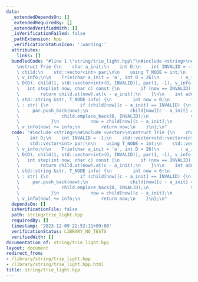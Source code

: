 ```yaml
---
data:
  _extendedDependsOn: []
  _extendedRequiredBy: []
  _extendedVerifiedWith: []
  _isVerificationFailed: false
  _pathExtension: hpp
  _verificationStatusIcon: ':warning:'
  attributes:
    links: []
  bundledCode: "#line 1 \"string/trie_light.hpp\"\n#include <string>\n#include <vector>\n\
    \nstruct Trie {\n    char a_init;\n    int D;\n    int INVALID = -1;\n    std::vector<std::vector<int>>\
    \ child;\n    std::vector<int> par;\n\n    using T_NODE = int;\n    std::vector<T_NODE>\
    \ v_info;\n\n    Trie(char a_init = 'a', int D = 26)\n        : a_init(a_init),\
    \ D(D), child(1, std::vector<int>(D, INVALID)), par(1, -1), v_info(1) {}\n\n \
    \   int step(int now, char c) const {\n        if (now == INVALID) return INVALID;\n\
    \        return child.at(now).at(c - a_init);\n    }\n\n    int add_word(const\
    \ std::string &str, T_NODE info) {\n        int now = 0;\n        for (auto &c\
    \ : str) {\n            if (child[now][c - a_init] == INVALID) {\n           \
    \     par.push_back(now);\n                child[now][c - a_init] = child.size();\n\
    \                child.emplace_back(D, INVALID);\n                v_info.resize(child.size());\n\
    \            }\n            now = child[now][c - a_init];\n        }\n       \
    \ v_info[now] += info;\n        return now;\n    }\n};\n"
  code: "#include <string>\n#include <vector>\n\nstruct Trie {\n    char a_init;\n\
    \    int D;\n    int INVALID = -1;\n    std::vector<std::vector<int>> child;\n\
    \    std::vector<int> par;\n\n    using T_NODE = int;\n    std::vector<T_NODE>\
    \ v_info;\n\n    Trie(char a_init = 'a', int D = 26)\n        : a_init(a_init),\
    \ D(D), child(1, std::vector<int>(D, INVALID)), par(1, -1), v_info(1) {}\n\n \
    \   int step(int now, char c) const {\n        if (now == INVALID) return INVALID;\n\
    \        return child.at(now).at(c - a_init);\n    }\n\n    int add_word(const\
    \ std::string &str, T_NODE info) {\n        int now = 0;\n        for (auto &c\
    \ : str) {\n            if (child[now][c - a_init] == INVALID) {\n           \
    \     par.push_back(now);\n                child[now][c - a_init] = child.size();\n\
    \                child.emplace_back(D, INVALID);\n                v_info.resize(child.size());\n\
    \            }\n            now = child[now][c - a_init];\n        }\n       \
    \ v_info[now] += info;\n        return now;\n    }\n};\n"
  dependsOn: []
  isVerificationFile: false
  path: string/trie_light.hpp
  requiredBy: []
  timestamp: '2023-12-09 22:52:11+09:00'
  verificationStatus: LIBRARY_NO_TESTS
  verifiedWith: []
documentation_of: string/trie_light.hpp
layout: document
redirect_from:
- /library/string/trie_light.hpp
- /library/string/trie_light.hpp.html
title: string/trie_light.hpp
---
```

